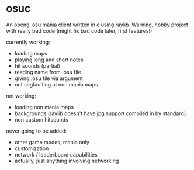 # osuc
An opengl osu mania client written in c using raylib.
Warning, hobby project with really bad code (might fix bad code later, first features!)

currently working:
 - loading maps
 - playing long and short notes
 - hit sounds (partial)
 - reading name from .osu file
 - giving .osu file via argument
 - not segfaulting at non mania maps
 
not working:
 - loading non mania maps
 - backgrounds (raylib doesn't have jpg support compiled in by standard)
 - non custom hitsounds

never going to be added:
 - other game modes, mania only
 - customization
 - network / leaderboard capabilities
 - actually, just anything involving networking
